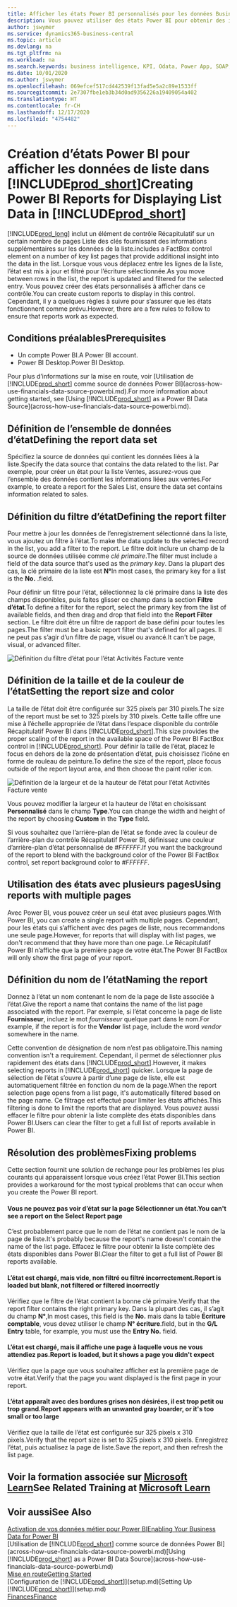 ```yaml
---
title: Afficher les états Power BI personnalisés pour les données Business Central | Microsoft Docs
description: Vous pouvez utiliser des états Power BI pour obtenir des informations supplémentaires sur les données dans les listes.
author: jswymer
ms.service: dynamics365-business-central
ms.topic: article
ms.devlang: na
ms.tgt_pltfrm: na
ms.workload: na
ms.search.keywords: business intelligence, KPI, Odata, Power App, SOAP, analysis
ms.date: 10/01/2020
ms.author: jswymer
ms.openlocfilehash: 069efcef517cd442539f13fad5e5a2c89e1533ff
ms.sourcegitcommit: 2e7307fbe1eb3b34d0ad9356226a19409054a402
ms.translationtype: HT
ms.contentlocale: fr-CH
ms.lasthandoff: 12/17/2020
ms.locfileid: "4754482"
---
```

# <a name="creating-power-bi-reports-for-displaying-list-data-in-prod_short"></a><span data-ttu-id="2a65a-103">Création d’états Power BI pour afficher les données de liste dans [!INCLUDE[prod_short](includes/prod_short.md)]</span><span class="sxs-lookup"><span data-stu-id="2a65a-103">Creating Power BI Reports for Displaying List Data in [!INCLUDE[prod_short](includes/prod_short.md)]</span></span>

[!INCLUDE[prod_long](includes/prod_long.md)] <span data-ttu-id="2a65a-104">inclut un élément de contrôle Récapitulatif sur un certain nombre de pages Liste des clés fournissant des informations supplémentaires sur les données de la liste.</span><span class="sxs-lookup"><span data-stu-id="2a65a-104">includes a FactBox control element on a number of key list pages that provide additional insight into the data in the list.</span></span> <span data-ttu-id="2a65a-105">Lorsque vous vous déplacez entre les lignes de la liste, l’état est mis à jour et filtré pour l’écriture sélectionnée.</span><span class="sxs-lookup"><span data-stu-id="2a65a-105">As you move between rows in the list, the report is updated and filtered for the selected entry.</span></span> <span data-ttu-id="2a65a-106">Vous pouvez créer des états personnalisés à afficher dans ce contrôle.</span><span class="sxs-lookup"><span data-stu-id="2a65a-106">You can create custom reports to display in this control.</span></span> <span data-ttu-id="2a65a-107">Cependant, il y a quelques règles à suivre pour s’assurer que les états fonctionnent comme prévu.</span><span class="sxs-lookup"><span data-stu-id="2a65a-107">However, there are a few rules to follow to ensure that reports work as expected.</span></span>  

## <a name="prerequisites"></a><span data-ttu-id="2a65a-108">Conditions préalables</span><span class="sxs-lookup"><span data-stu-id="2a65a-108">Prerequisites</span></span>

- <span data-ttu-id="2a65a-109">Un compte Power BI.</span><span class="sxs-lookup"><span data-stu-id="2a65a-109">A Power BI account.</span></span>
- <span data-ttu-id="2a65a-110">Power BI Desktop.</span><span class="sxs-lookup"><span data-stu-id="2a65a-110">Power BI Desktop.</span></span>

<span data-ttu-id="2a65a-111">Pour plus d’informations sur la mise en route, voir [Utilisation de [!INCLUDE[prod_short](includes/prod_short.md)] comme source de données Power BI](across-how-use-financials-data-source-powerbi.md).</span><span class="sxs-lookup"><span data-stu-id="2a65a-111">For more information about getting started, see [Using [!INCLUDE[prod_short](includes/prod_short.md)] as a Power BI Data Source](across-how-use-financials-data-source-powerbi.md).</span></span>

## <a name="defining-the-report-data-set"></a><span data-ttu-id="2a65a-112">Définition de l’ensemble de données d’état</span><span class="sxs-lookup"><span data-stu-id="2a65a-112">Defining the report data set</span></span>

<span data-ttu-id="2a65a-113">Spécifiez la source de données qui contient les données liées à la liste.</span><span class="sxs-lookup"><span data-stu-id="2a65a-113">Specify the data source that contains the data related to the list.</span></span> <span data-ttu-id="2a65a-114">Par exemple, pour créer un état pour la liste Ventes, assurez-vous que l’ensemble des données contient les informations liées aux ventes.</span><span class="sxs-lookup"><span data-stu-id="2a65a-114">For example, to create a report for the Sales List, ensure the data set contains information related to sales.</span></span>  

## <a name="defining-the-report-filter"></a><span data-ttu-id="2a65a-115">Définition du filtre d’état</span><span class="sxs-lookup"><span data-stu-id="2a65a-115">Defining the report filter</span></span>

<span data-ttu-id="2a65a-116">Pour mettre à jour les données de l’enregistrement sélectionné dans la liste, vous ajoutez un filtre à l’état.</span><span class="sxs-lookup"><span data-stu-id="2a65a-116">To make the data update to the selected record in the list, you add a filter to the report.</span></span> <span data-ttu-id="2a65a-117">Le filtre doit inclure un champ de la source de données utilisée comme *clé primaire*.</span><span class="sxs-lookup"><span data-stu-id="2a65a-117">The filter must include a field of the data source that's used as the *primary key*.</span></span> <span data-ttu-id="2a65a-118">Dans la plupart des cas, la clé primaire de la liste est **N°**</span><span class="sxs-lookup"><span data-stu-id="2a65a-118">In most cases, the primary key for a list is the **No.**</span></span> <span data-ttu-id="2a65a-119">.</span><span class="sxs-lookup"><span data-stu-id="2a65a-119">field.</span></span>

<span data-ttu-id="2a65a-120">Pour définir un filtre pour l’état, sélectionnez la clé primaire dans la liste des champs disponibles, puis faites glisser ce champ dans la section **Filtre d’état**.</span><span class="sxs-lookup"><span data-stu-id="2a65a-120">To define a filter for the report, select the primary key from the list of available fields, and then drag and drop that field into the **Report Filter** section.</span></span> <span data-ttu-id="2a65a-121">Le filtre doit être un filtre de rapport de base défini pour toutes les pages.</span><span class="sxs-lookup"><span data-stu-id="2a65a-121">The filter must be a basic report filter that's defined for all pages.</span></span> <span data-ttu-id="2a65a-122">Il ne peut pas s’agir d’un filtre de page, visuel ou avancé.</span><span class="sxs-lookup"><span data-stu-id="2a65a-122">It can't be page, visual, or advanced filter.</span></span>

![Définition du filtre d’état pour l’état Activités Facture vente](./media/across-how-use-powerbi-reports-factbox/financials-powerbi-report-filter-v3.png)

## <a name="setting-the-report-size-and-color"></a><span data-ttu-id="2a65a-124">Définition de la taille et de la couleur de l’état</span><span class="sxs-lookup"><span data-stu-id="2a65a-124">Setting the report size and color</span></span>

<span data-ttu-id="2a65a-125">La taille de l’état doit être configurée sur 325 pixels par 310 pixels.</span><span class="sxs-lookup"><span data-stu-id="2a65a-125">The size of the report must be set to 325 pixels by 310 pixels.</span></span> <span data-ttu-id="2a65a-126">Cette taille offre une mise à l’échelle appropriée de l’état dans l’espace disponible du contrôle Récapitulatif Power BI dans [!INCLUDE[prod_short](includes/prod_short.md)].</span><span class="sxs-lookup"><span data-stu-id="2a65a-126">This size provides the proper scaling of the report in the available space of the Power BI FactBox control in [!INCLUDE[prod_short](includes/prod_short.md)].</span></span> <span data-ttu-id="2a65a-127">Pour définir la taille de l’état, placez le focus en dehors de la zone de présentation d’état, puis choisissez l’icône en forme de rouleau de peinture.</span><span class="sxs-lookup"><span data-stu-id="2a65a-127">To define the size of the report, place focus outside of the report layout area, and then choose the paint roller icon.</span></span>

![Définition de la largeur et de la hauteur de l’état pour l’état Activités Facture vente](./media/across-how-use-powerbi-reports-factbox/financials-powerbi-report-sizing-v3.png)

<span data-ttu-id="2a65a-129">Vous pouvez modifier la largeur et la hauteur de l’état en choisissant **Personnalisé** dans le champ **Type**.</span><span class="sxs-lookup"><span data-stu-id="2a65a-129">You can change the width and height of the report by choosing **Custom** in the **Type** field.</span></span>

<span data-ttu-id="2a65a-130">Si vous souhaitez que l’arrière-plan de l’état se fonde avec la couleur de l’arrière-plan du contrôle Récapitulatif Power BI, définissez une couleur d’arrière-plan d’état personnalisé de *#FFFFFF*.</span><span class="sxs-lookup"><span data-stu-id="2a65a-130">If you want the background of the report to blend with the background color of the Power BI FactBox control, set report background color to *#FFFFFF*.</span></span> 

## <a name="using-reports-with-multiple-pages"></a><span data-ttu-id="2a65a-131">Utilisation des états avec plusieurs pages</span><span class="sxs-lookup"><span data-stu-id="2a65a-131">Using reports with multiple pages</span></span>

<span data-ttu-id="2a65a-132">Avec Power BI, vous pouvez créer un seul état avec plusieurs pages.</span><span class="sxs-lookup"><span data-stu-id="2a65a-132">With Power BI, you can create a single report with multiple pages.</span></span> <span data-ttu-id="2a65a-133">Cependant, pour les états qui s’affichent avec des pages de liste, nous recommandons une seule page.</span><span class="sxs-lookup"><span data-stu-id="2a65a-133">However, for reports that will display with list pages, we don't recommend that they have more than one page.</span></span> <span data-ttu-id="2a65a-134">Le Récapitulatif Power BI n’affiche que la première page de votre état.</span><span class="sxs-lookup"><span data-stu-id="2a65a-134">The Power BI FactBox will only show the first page of your report.</span></span>

## <a name="naming-the-report"></a><span data-ttu-id="2a65a-135">Définition du nom de l’état</span><span class="sxs-lookup"><span data-stu-id="2a65a-135">Naming the report</span></span>

<span data-ttu-id="2a65a-136">Donnez à l’état un nom contenant le nom de la page de liste associée à l’état.</span><span class="sxs-lookup"><span data-stu-id="2a65a-136">Give the report a name that contains the name of the list page associated with the report.</span></span> <span data-ttu-id="2a65a-137">Par exemple, si l’état concerne la page de liste **Fournisseur**, incluez le mot *fournisseur* quelque part dans le nom.</span><span class="sxs-lookup"><span data-stu-id="2a65a-137">For example, if the report is for the **Vendor** list page, include the word *vendor* somewhere in the name.</span></span>  

<span data-ttu-id="2a65a-138">Cette convention de désignation de nom n’est pas obligatoire.</span><span class="sxs-lookup"><span data-stu-id="2a65a-138">This naming convention isn't a requirement.</span></span> <span data-ttu-id="2a65a-139">Cependant, il permet de sélectionner plus rapidement des états dans [!INCLUDE[prod_short](includes/prod_short.md)].</span><span class="sxs-lookup"><span data-stu-id="2a65a-139">However, it makes selecting reports in [!INCLUDE[prod_short](includes/prod_short.md)] quicker.</span></span> <span data-ttu-id="2a65a-140">Lorsque la page de sélection de l’état s’ouvre à partir d’une page de liste, elle est automatiquement filtrée en fonction du nom de la page.</span><span class="sxs-lookup"><span data-stu-id="2a65a-140">When the report selection page opens from a list page, it's automatically filtered based on the page name.</span></span> <span data-ttu-id="2a65a-141">Ce filtrage est effectué pour limiter les états affichés.</span><span class="sxs-lookup"><span data-stu-id="2a65a-141">This filtering is done to limit the reports that are displayed.</span></span> <span data-ttu-id="2a65a-142">Vous pouvez aussi effacer le filtre pour obtenir la liste complète des états disponibles dans Power BI.</span><span class="sxs-lookup"><span data-stu-id="2a65a-142">Users can clear the filter to get a full list of reports available in Power BI.</span></span>  

## <a name="fixing-problems"></a><span data-ttu-id="2a65a-143">Résolution des problèmes</span><span class="sxs-lookup"><span data-stu-id="2a65a-143">Fixing problems</span></span>

<span data-ttu-id="2a65a-144">Cette section fournit une solution de rechange pour les problèmes les plus courants qui apparaissent lorsque vous créez l’état Power BI.</span><span class="sxs-lookup"><span data-stu-id="2a65a-144">This section provides a workaround for the most typical problems that can occur when you create the Power BI report.</span></span>  

#### <a name="you-cant-see-a-report-on-the-select-report-page"></a><span data-ttu-id="2a65a-145">Vous ne pouvez pas voir d’état sur la page Sélectionner un état.</span><span class="sxs-lookup"><span data-stu-id="2a65a-145">You can't see a report on the Select Report page</span></span>

<span data-ttu-id="2a65a-146">C’est probablement parce que le nom de l’état ne contient pas le nom de la page de liste.</span><span class="sxs-lookup"><span data-stu-id="2a65a-146">It's probably because the report's name doesn't contain the name of the list page.</span></span> <span data-ttu-id="2a65a-147">Effacez le filtre pour obtenir la liste complète des états disponibles dans Power BI.</span><span class="sxs-lookup"><span data-stu-id="2a65a-147">Clear the filter to get a full list of Power BI reports available.</span></span>  

#### <a name="report-is-loaded-but-blank-not-filtered-or-filtered-incorrectly"></a><span data-ttu-id="2a65a-148">L’état est chargé, mais vide, non filtré ou filtré incorrectement.</span><span class="sxs-lookup"><span data-stu-id="2a65a-148">Report is loaded but blank, not filtered or filtered incorrectly</span></span>

<span data-ttu-id="2a65a-149">Vérifiez que le filtre de l’état contient la bonne clé primaire.</span><span class="sxs-lookup"><span data-stu-id="2a65a-149">Verify that the report filter contains the right primary key.</span></span> <span data-ttu-id="2a65a-150">Dans la plupart des cas, il s’agit du champ **N°**,</span><span class="sxs-lookup"><span data-stu-id="2a65a-150">In most cases, this field is the **No.**</span></span> <span data-ttu-id="2a65a-151">mais dans la table **Écriture comptable**, vous devez utiliser le champ **N° écriture**.</span><span class="sxs-lookup"><span data-stu-id="2a65a-151">field, but in the **G/L Entry** table, for example, you must use the **Entry No.** field.</span></span>

#### <a name="report-is-loaded-but-it-shows-a-page-you-didnt-expect"></a><span data-ttu-id="2a65a-152">L’état est chargé, mais il affiche une page à laquelle vous ne vous attendiez pas.</span><span class="sxs-lookup"><span data-stu-id="2a65a-152">Report is loaded, but it shows a page you didn't expect</span></span>

<span data-ttu-id="2a65a-153">Vérifiez que la page que vous souhaitez afficher est la première page de votre état.</span><span class="sxs-lookup"><span data-stu-id="2a65a-153">Verify that the page you want displayed is the first page in your report.</span></span>  

#### <a name="report-appears-with-an-unwanted-gray-boarder-or-its-too-small-or-too-large"></a><span data-ttu-id="2a65a-154">L’état apparaît avec des bordures grises non désirées, il est trop petit ou trop grand.</span><span class="sxs-lookup"><span data-stu-id="2a65a-154">Report appears with an unwanted gray boarder, or it's too small or too large</span></span>

<span data-ttu-id="2a65a-155">Vérifiez que la taille de l’état est configurée sur 325 pixels x 310 pixels.</span><span class="sxs-lookup"><span data-stu-id="2a65a-155">Verify that the report size is set to 325 pixels x 310 pixels.</span></span> <span data-ttu-id="2a65a-156">Enregistrez l’état, puis actualisez la page de liste.</span><span class="sxs-lookup"><span data-stu-id="2a65a-156">Save the report, and then refresh the list page.</span></span>  

## <a name="see-related-training-at-microsoft-learn"></a><span data-ttu-id="2a65a-157">Voir la formation associée sur [Microsoft Learn](/learn/modules/configure-powerbi-excel-dynamics-365-business-central/index)</span><span class="sxs-lookup"><span data-stu-id="2a65a-157">See Related Training at [Microsoft Learn](/learn/modules/configure-powerbi-excel-dynamics-365-business-central/index)</span></span>

## <a name="see-also"></a><span data-ttu-id="2a65a-158">Voir aussi</span><span class="sxs-lookup"><span data-stu-id="2a65a-158">See Also</span></span>

[<span data-ttu-id="2a65a-159">Activation de vos données métier pour Power BI</span><span class="sxs-lookup"><span data-stu-id="2a65a-159">Enabling Your Business Data for Power BI</span></span>](admin-powerbi.md)  
<span data-ttu-id="2a65a-160">[Utilisation de [!INCLUDE[prod_short](includes/prod_short.md)] comme source de données Power BI](across-how-use-financials-data-source-powerbi.md)</span><span class="sxs-lookup"><span data-stu-id="2a65a-160">[Using [!INCLUDE[prod_short](includes/prod_short.md)] as a Power BI Data Source](across-how-use-financials-data-source-powerbi.md)</span></span>  
[<span data-ttu-id="2a65a-161">Mise en route</span><span class="sxs-lookup"><span data-stu-id="2a65a-161">Getting Started</span></span>](product-get-started.md)  
<span data-ttu-id="2a65a-162">[Configuration de [!INCLUDE[prod_short](includes/prod_short.md)]](setup.md)</span><span class="sxs-lookup"><span data-stu-id="2a65a-162">[Setting Up [!INCLUDE[prod_short](includes/prod_short.md)]](setup.md)</span></span>  
[<span data-ttu-id="2a65a-163">Finances</span><span class="sxs-lookup"><span data-stu-id="2a65a-163">Finance</span></span>](finance.md)  
